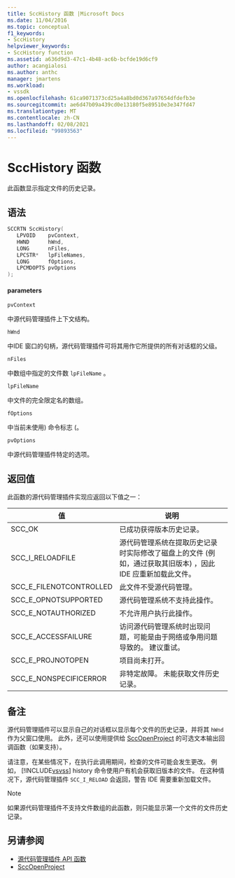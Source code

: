 ```yaml
---
title: SccHistory 函数 |Microsoft Docs
ms.date: 11/04/2016
ms.topic: conceptual
f1_keywords:
- SccHistory
helpviewer_keywords:
- SccHistory function
ms.assetid: a636d9d3-47c1-4b48-ac6b-bcfde19d6cf9
author: acangialosi
ms.author: anthc
manager: jmartens
ms.workload:
- vssdk
ms.openlocfilehash: 61ca9071373cd25a4a8bd0d367a97654dfdefb3e
ms.sourcegitcommit: ae6d47b09a439cd0e13180f5e89510e3e347fd47
ms.translationtype: MT
ms.contentlocale: zh-CN
ms.lasthandoff: 02/08/2021
ms.locfileid: "99893563"
---
```

# <a name="scchistory-function"></a>SccHistory 函数
此函数显示指定文件的历史记录。

## <a name="syntax"></a>语法

```cpp
SCCRTN SccHistory(
   LPVOID    pvContext,
   HWND      hWnd,
   LONG      nFiles,
   LPCSTR*   lpFileNames,
   LONG      fOptions,
   LPCMDOPTS pvOptions
);
```

#### <a name="parameters"></a>parameters
 `pvContext`

中源代码管理插件上下文结构。

 `hWnd`

中IDE 窗口的句柄，源代码管理插件可将其用作它所提供的所有对话框的父级。

 `nFiles`

中数组中指定的文件数 `lpFileName` 。

 `lpFileName`

中文件的完全限定名的数组。

 `fOptions`

中当前未使用) 命令标志 (。

 `pvOptions`

中源代码管理插件特定的选项。

## <a name="return-value"></a>返回值
 此函数的源代码管理插件实现应返回以下值之一：

|值|说明|
|-----------|-----------------|
|SCC_OK|已成功获得版本历史记录。|
|SCC_I_RELOADFILE|源代码管理系统在提取历史记录时实际修改了磁盘上的文件 (例如，通过获取其旧版本) ，因此 IDE 应重新加载此文件。|
|SCC_E_FILENOTCONTROLLED|此文件不受源代码管理。|
|SCC_E_OPNOTSUPPORTED|源代码管理系统不支持此操作。|
|SCC_E_NOTAUTHORIZED|不允许用户执行此操作。|
|SCC_E_ACCESSFAILURE|访问源代码管理系统时出现问题，可能是由于网络或争用问题导致的。 建议重试。|
|SCC_E_PROJNOTOPEN|项目尚未打开。|
|SCC_E_NONSPECIFICERROR|非特定故障。 未能获取文件历史记录。|

## <a name="remarks"></a>备注
 源代码管理插件可以显示自己的对话框以显示每个文件的历史记录，并将其 `hWnd` 作为父窗口使用。 此外，还可以使用提供给 [SccOpenProject](../extensibility/sccopenproject-function.md) 的可选文本输出回调函数（如果支持）。

 请注意，在某些情况下，在执行此调用期间，检查的文件可能会发生更改。 例如， [!INCLUDE[vsvss](../extensibility/includes/vsvss_md.md)] history 命令使用户有机会获取旧版本的文件。 在这种情况下，源代码管理插件 `SCC_I_RELOAD` 会返回，警告 IDE 需要重新加载文件。

> [!NOTE]
> 如果源代码管理插件不支持文件数组的此函数，则只能显示第一个文件的文件历史记录。

## <a name="see-also"></a>另请参阅
- [源代码管理插件 API 函数](../extensibility/source-control-plug-in-api-functions.md)
- [SccOpenProject](../extensibility/sccopenproject-function.md)
